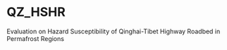 QZ_HSHR
=======

Evaluation on Hazard Susceptibility of Qinghai-Tibet Highway Roadbed in Permafrost Regions
